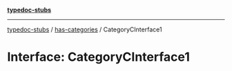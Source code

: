 [**typedoc-stubs**](../../index.md)

***

[typedoc-stubs](../../modules.md) / [has-categories](../index.md) / CategoryCInterface1

# Interface: CategoryCInterface1
